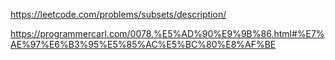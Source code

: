 https://leetcode.com/problems/subsets/description/


https://programmercarl.com/0078.%E5%AD%90%E9%9B%86.html#%E7%AE%97%E6%B3%95%E5%85%AC%E5%BC%80%E8%AF%BE


